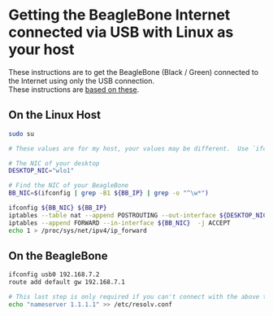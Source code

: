 
# Getting the BeagleBone Internet connected via USB with Linux as your host

These instructions are to get the BeagleBone (Black / Green) connected to the Internet using only the USB connection.  
These instructions are [based on these](https://elementztechblog.wordpress.com/2014/12/22/sharing-internet-using-network-over-usb-in-beaglebone-black/).


## On the Linux Host

```sh
sudo su

# These values are for my host, your values may be different.  Use `ifconfig` to figure them out.

# The NIC of your desktop
DESKTOP_NIC="wlo1"  

# Find the NIC of your BeagleBone
BB_NIC=$(ifconfig | grep -B1 ${BB_IP} | grep -o "^\w*")

ifconfig ${BB_NIC} ${BB_IP}
iptables --table nat --append POSTROUTING --out-interface ${DESKTOP_NIC} -j MASQUERADE
iptables --append FORWARD --in-interface ${BB_NIC}  -j ACCEPT
echo 1 > /proc/sys/net/ipv4/ip_forward
```

## On the BeagleBone

```sh
ifconfig usb0 192.168.7.2
route add default gw 192.168.7.1

# This last step is only required if you can't connect with the above two instructions
echo "nameserver 1.1.1.1" >> /etc/resolv.conf
```

